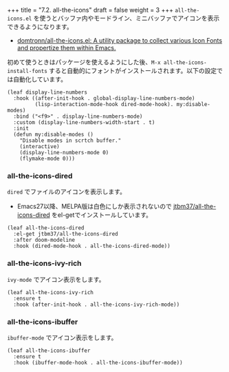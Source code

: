 +++
title = "7.2. all-the-icons"
draft = false
weight = 3
+++
`all-the-icons.el` を使うとバッファ内やモードライン、ミニバッファでアイコンを表示できるようになります。

* [domtronn/all-the-icons.el: A utility package to collect various Icon Fonts and propertize them within Emacs.](https://github.com/domtronn/all-the-icons.el)

初めて使うときはパッケージを使えるようにした後、`M-x all-the-icons-install-fonts` すると自動的にフォントがインストールされます。以下の設定では自動化しています。

```emacs-lisp
(leaf display-line-numbers
  :hook ((after-init-hook . global-display-line-numbers-mode)
		 (lisp-interaction-mode-hook dired-mode-hook). my:disable-modes)
  :bind ("<f9>" . display-line-numbers-mode)
  :custom (display-line-numbers-width-start . t)
  :init
  (defun my:disable-modes ()
	"Disable modes in scrtch buffer."
	(interactive)
	(display-line-numbers-mode 0)
	(flymake-mode 0)))
```
### all-the-icons-dired
`dired` でファイルのアイコンを表示します。

* Emacs27以降、MELPA版は白色にしか表示されないので [jtbm37/all-the-icons-dired](https://github.com/jtbm37/all-the-icons-dired) をel-getでインストールしています。
```elisp
(leaf all-the-icons-dired
  :el-get jtbm37/all-the-icons-dired
  :after doom-modeline
  :hook (dired-mode-hook . all-the-icons-dired-mode))
```
### all-the-icons-ivy-rich
`ivy-mode` でアイコン表示をします。
```elisp
(leaf all-the-icons-ivy-rich
  :ensure t
  :hook (after-init-hook . all-the-icons-ivy-rich-mode))
```

### all-the-icons-ibuffer
`ibuffer-mode` でアイコン表示をします。
```elisp
(leaf all-the-icons-ibuffer
  :ensure t
  :hook (ibuffer-mode-hook . all-the-icons-ibuffer-mode))
```
